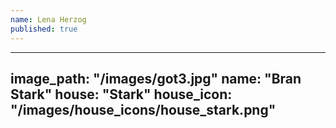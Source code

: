 ```yaml
---
name: Lena Herzog
published: true
---
```

---
image_path: "/images/got3.jpg"
name: "Bran Stark"
house: "Stark"
house_icon: "/images/house_icons/house_stark.png"
---